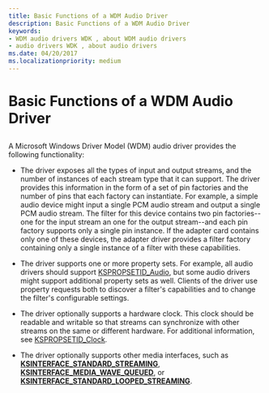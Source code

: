```yaml
---
title: Basic Functions of a WDM Audio Driver
description: Basic Functions of a WDM Audio Driver
keywords:
- WDM audio drivers WDK , about WDM audio drivers
- audio drivers WDK , about audio drivers
ms.date: 04/20/2017
ms.localizationpriority: medium
---
```


# Basic Functions of a WDM Audio Driver


## <span id="basic_functions_of_a_wdm_audio_driver"></span><span id="BASIC_FUNCTIONS_OF_A_WDM_AUDIO_DRIVER"></span>


A Microsoft Windows Driver Model (WDM) audio driver provides the following functionality:

-   The driver exposes all the types of input and output streams, and the number of instances of each stream type that it can support. The driver provides this information in the form of a set of pin factories and the number of pins that each factory can instantiate. For example, a simple audio device might input a single PCM audio stream and output a single PCM audio stream. The filter for this device contains two pin factories--one for the input stream an one for the output stream--and each pin factory supports only a single pin instance. If the adapter card contains only one of these devices, the adapter driver provides a filter factory containing only a single instance of a filter with these capabilities.

-   The driver supports one or more property sets. For example, all audio drivers should support [KSPROPSETID\_Audio](./kspropsetid-audio.md), but some audio drivers might support additional property sets as well. Clients of the driver use property requests both to discover a filter's capabilities and to change the filter's configurable settings.

-   The driver optionally supports a hardware clock. This clock should be readable and writable so that streams can synchronize with other streams on the same or different hardware. For additional information, see [KSPROPSETID\_Clock](../stream/kspropsetid-clock.md).

-   The driver optionally supports other media interfaces, such as [**KSINTERFACE\_STANDARD\_STREAMING**](../stream/ksinterface-standard-streaming.md), [**KSINTERFACE\_MEDIA\_WAVE\_QUEUED**](../stream/ksinterface-media-wave-queued.md), or [**KSINTERFACE\_STANDARD\_LOOPED\_STREAMING**](../stream/ksinterface-standard-looped-streaming.md).

 

